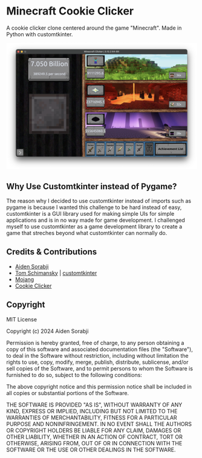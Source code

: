 # Minecraft Cookie Clicker
A cookie clicker clone centered around the game "Minecraft". Made in Python with customtkinter.

![alt text](https://github.com/AidenSorabji/Minecraft-Cookie-Clicker/blob/main/minecraft-clicker-thumbnail.png)

## Why Use Customtkinter instead of Pygame?
The reason why I decided to use customtkinter instead of imports such as pygame is because I wanted this challenge to be hard instead of easy, customtkinter is a GUI library used for making simple UIs for simple applications and is in no way made for game development. I challenged myself to use customtkinter as a game development library to create a game that streches beyond what customtkinter can normally do.

## Credits & Contributions
- [Aiden Sorabji](https://github.com/AidenSorabji)
- [Tom Schimansky](https://github.com/TomSchimansky) | [customtkinter](https://github.com/TomSchimansky/CustomTkinter)
- [Mojang](https://github.com/mojang)
- [Cookie Clicker](https://orteil.dashnet.org/cookieclicker/)

## Copyright
MIT License

Copyright (c) 2024 Aiden Sorabji

Permission is hereby granted, free of charge, to any person obtaining a copy
of this software and associated documentation files (the "Software"), to deal
in the Software without restriction, including without limitation the rights
to use, copy, modify, merge, publish, distribute, sublicense, and/or sell
copies of the Software, and to permit persons to whom the Software is
furnished to do so, subject to the following conditions:

The above copyright notice and this permission notice shall be included in all
copies or substantial portions of the Software.

THE SOFTWARE IS PROVIDED "AS IS", WITHOUT WARRANTY OF ANY KIND, EXPRESS OR
IMPLIED, INCLUDING BUT NOT LIMITED TO THE WARRANTIES OF MERCHANTABILITY,
FITNESS FOR A PARTICULAR PURPOSE AND NONINFRINGEMENT. IN NO EVENT SHALL THE
AUTHORS OR COPYRIGHT HOLDERS BE LIABLE FOR ANY CLAIM, DAMAGES OR OTHER
LIABILITY, WHETHER IN AN ACTION OF CONTRACT, TORT OR OTHERWISE, ARISING FROM,
OUT OF OR IN CONNECTION WITH THE SOFTWARE OR THE USE OR OTHER DEALINGS IN THE
SOFTWARE.
